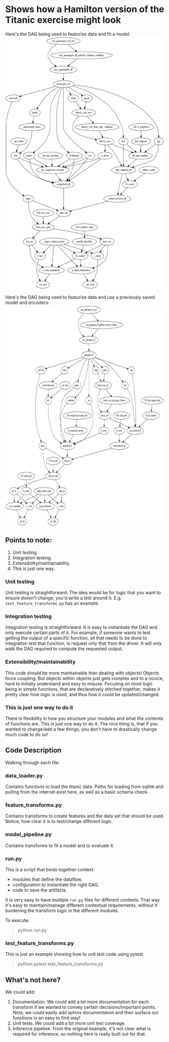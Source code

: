 # Shows how a Hamilton version of the Titanic exercise might look

Here's the DAG being used to featurize data and fit a model:
<img src="data/titanic_model_dag.png" width="600" height="800">

Here's the DAG being used to featurize data and use a previously saved model and encoders:
<img src="data/titanic_model_dag_with_reuse.png" width="800" height="700">

## Points to note:

1. Unit testing.
2. Integration testing.
3. Extensibility/maintainability.
4. This is just one way.

### Unit testing
Unit testing is straightforward. The idea would be for logic that you want to ensure doesn't change,
you'd write a test around it. E.g. `test_feature_transforms.py` has an example.

### Integration testing
Integration testing is straightforward. It is easy to instantiate the DAG and only execute certain parts of it.
For example, if someone wants to test getting the output of a specific function, all that needs to be done to integration
test that function, is request only that from the driver. It will only walk the DAG required to compute the
requested output.

### Extensibility/maintainability
This code should be more maintainable than dealing with objects! Objects force coupling. But objects within
objects just gets complex and to a novice, hard to initially understand and easy to misuse. Focusing on most
logic being in simple functions, that are declaratively stitched together, makes it pretty clear how logic is used, 
and thus how it could be updated/changed.

### This is just one way to do it
There is flexibility in how you structure your modules and what the contents of functions are. 
This is just one way to do it. The nice thing is, that if you wanted to change/add a few things, you
don't have to drastically change much code to do so!

## Code Description
Walking through each file:

### data_loader.py
Contains functions to load the titanic data. Paths for loading from sqllite and pulling from the internet
exist here, as well as a basic schema check.

### feature_transforms.py
Contains transforms to create features and the data set that should be used.
Notice, how clear it is to test/change different logic.

### model_pipeline.py
Contains transforms to fit a model and to evaluate it.

### run.py
This is a script that binds together context:

 - modules that define the dataflow.
 - configuration to instantiate the right DAG.
 - code to save the artifacts.

It is very easy to have multiple `run.py` files for different contexts. That way it's easy to maintain/manage
different contextual requirements, without it burdening the transform logic in the different modules.

To execute:
> python run.py 

### test_feature_transforms.py
This is just an example showing how to unit test code using pytest.

> python pytest test_feature_transforms.py

## What's not here?
We could add:

1. Documentation. We could add a lot more documentation for each transform if we wanted to convey certain decisions/important points.
Note, we could easily add sphinx documentation and then surface our functions in an easy to find way!
2. Unit tests. We could add a lot more unit test coverage.
3. Inference pipeline. From the original example, it's not clear what is required for inference, so nothing here is really built out for that.


